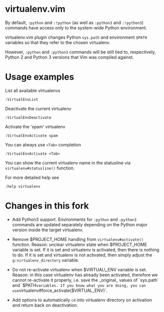 virtualenv.vim
==============

By default, `:python` and `:!python` (as well as `:python3` and `:!python3`)
commands have access only to the system-wide Python environment.

virtualenv.vim plugin changes Python `sys.path` and environment `$PATH`
variables so that they refer to the chosen virtualenv.

However, `:python` and `:python3` commands will be still tied to, respectively,
Python 2 and Python 3 versions that Vim was compiled against.

Usage examples
==============

List all available virtualenvs

    :VirtualEnvList

Deactivate the current virtualenv

    :VirtualEnvDeactivate

Activate the 'spam' virtualenv

    :VirtualEnvActivate spam

You can always use `<Tab>` completion

    :VirtualEnvActivate <Tab>

You can show the current virtualenv name in the statusline
via `virtualenv#statusline()` function.

For more detailed help see

    :help virtualenv

Changes in this fork
====================

* Add Python3 support. Environments for `:python` and `:python3` commands
    are updated separately depending on the Python major version
    inside the target virtualenv.

* Remove $PROJECT\_HOME handling from `virtualenv#activate()` function.
    Reason: unclear virtualenv state when $PROJECT\_HOME variable is set.
    If it is set and virtualenv is activated, then there is nothing to do.
    If it is set and virtualenv is not activated, then simply adjust
    the `g:virtualenv_directory` variable.

* Do not re-activate virtualenv when $VIRTUAL\_ENV variable is set.
    Reason: in this case virtualenv has already been activated,
    therefore we cannot re-activate it properly, i.e. save the _original_
    values of `sys.path` and `$PATH` variables. If you know what you are doing,
    you can use `virtualenv#force_activate($VIRTUAL_ENV)`.

* Add options to automatically `cd` into virtualenv directory on activation
    and return back on deactivation.
